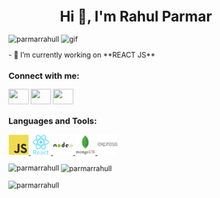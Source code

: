 <h1 align="center">Hi 👋, I'm Rahul Parmar </h1>
<img src="https://cdn.dribbble.com/users/1162077/screenshots/3848914/programmer.gif" alt="gif" width="400px" align="right" />
<p align="left"> <img src="https://komarev.com/ghpvc/?username=parmarrahull&label=Profile%20views&color=0e75b6&style=flat" alt="parmarrahull" /> </p>
- 🔭 I’m currently working on **REACT JS**

<h3 align="left">Connect with me:</h3>
<p align="left">
<a href="https://twitter.com/rahulparmar099" target="blank"><img align="center" src="https://cdn.jsdelivr.net/npm/simple-icons@3.0.1/icons/twitter.svg" height="30" width="40" /></a>
<a href="https://www.linkedin.com/in/rahulparmar0" target="blank"><img align="center" src="https://cdn.jsdelivr.net/npm/simple-icons@3.0.1/icons/linkedin.svg"  height="30" width="40" /></a>
<a href="https://www.instagram.com/_rahul__888" target="blank"><img align="center" src="https://cdn.jsdelivr.net/npm/simple-icons@3.0.1/icons/instagram.svg"  height="30" width="40" /></a>
</p>


<h3 align="left">Languages and Tools:</h3>
<p align="left"> <a href="https://developer.mozilla.org/en-US/docs/Web/JavaScript" target="_blank"> <img src="https://raw.githubusercontent.com/devicons/devicon/master/icons/javascript/javascript-original.svg" alt="javascript" width="40" height="40"/> </a>  <a href="https://reactjs.org/" target="_blank"> <img src="https://raw.githubusercontent.com/devicons/devicon/master/icons/react/react-original-wordmark.svg" alt="react" width="40" height="40"/> </a>  <a href="https://nodejs.org" target="_blank"> <img src="https://raw.githubusercontent.com/devicons/devicon/master/icons/nodejs/nodejs-original-wordmark.svg" alt="nodejs" width="40" height="40"/> </a> <a href="https://www.mongodb.com/" target="_blank"> <img src="https://raw.githubusercontent.com/devicons/devicon/master/icons/mongodb/mongodb-original-wordmark.svg" alt="mongodb" width="40" height="40"/> </a> <a href="https://expressjs.com" target="_blank"> <img src="https://raw.githubusercontent.com/devicons/devicon/master/icons/express/express-original-wordmark.svg" alt="express" width="40" height="40"/> </a>   </p>

<p><img align="left" src="https://github-readme-stats.vercel.app/api/top-langs?username=parmarrahull&show_icons=true&locale=en&layout=compact" alt="parmarrahull" /></p>

<p>&nbsp;<img align="center" src="https://github-readme-stats.vercel.app/api?username=parmarrahull&show_icons=true&locale=en" alt="parmarrahull" /></p>

<p><img align="center" src="https://github-readme-streak-stats.herokuapp.com/?user=parmarrahull&" alt="parmarrahull" /></p>

<!--

- 🔭 I’m currently working on ReactJS
- 🌱 I’m currently learning NODE JS
- 👯 I’m looking to collaborate on
- 🤔 I’m looking for help with ...
- 💬 Ask me about ...
- 📫 How to reach me: ...
- 😄 Pronouns: ...
- ⚡ Fun fact: ...
-->

